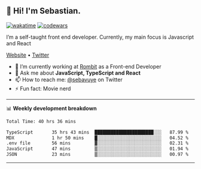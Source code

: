 ## 👋 Hi! I'm Sebastian.

[![wakatime](https://wakatime.com/badge/user/df0036c6-328a-4a39-be9b-e49417ed22a1.svg)](https://wakatime.com/@df0036c6-328a-4a39-be9b-e49417ed22a1)
[![codewars](https://www.codewars.com/users/sebavuye/badges/small)](https://www.codewars.com/users/sebavuye)

I’m a self-taught front end developer. Currently, my main focus is Javascript and React

[Website](https://sebastianvuye.be) • [Twitter](https://twitter.com/sebavuye)

- 🔭 I’m currently working at [Rombit](https://rombit.com/) as a Front-end Developer
- 💬 Ask me about **JavaScript, TypeScript and React**
- 📫 How to reach me: [@sebavuye](https://twitter.com/sebavuye) on Twitter
- ⚡ Fun fact: Movie nerd

-------

📊 **Weekly development breakdown**

<!--START_SECTION:waka-->

```txt
Total Time: 40 hrs 36 mins

TypeScript       35 hrs 43 mins  ██████████████████████░░░   87.99 %
MDX              1 hr 50 mins    █░░░░░░░░░░░░░░░░░░░░░░░░   04.52 %
.env file        56 mins         ▓░░░░░░░░░░░░░░░░░░░░░░░░   02.31 %
JavaScript       47 mins         ▒░░░░░░░░░░░░░░░░░░░░░░░░   01.94 %
JSON             23 mins         ▒░░░░░░░░░░░░░░░░░░░░░░░░   00.97 %
```

<!--END_SECTION:waka-->
-------
